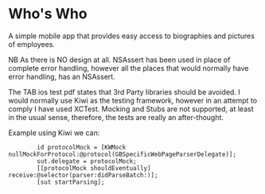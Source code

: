 Who's Who
=========
A simple mobile app that provides easy access to biographies and pictures of employees. 

NB As there is NO design at all. NSAssert has been used in place of complete error handling, however all the places that would normally have error handling, has an NSAssert.

The TAB ios test pdf states that 3rd Party libraries should be avoided. I would normally use Kiwi as the testing framework, however in an attempt to comply I have used XCTest. Mocking and Stubs are not supported, at least in the usual sense, therefore, the tests are really an after-thought. 

Example using Kiwi we can:

            id protocolMock = [KWMock nullMockForProtocol:@protocol(GBSpecificWebPageParserDelegate)];
            sut.delegate = protocolMock;
            [[protocolMock shouldEventually] receive:@selector(parser:didParseBatch:)];
            [sut startParsing];
